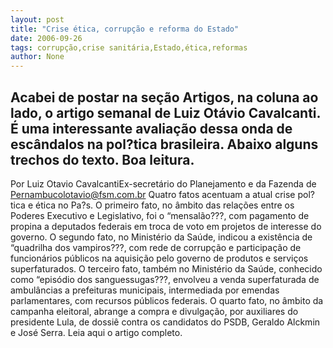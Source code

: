 ```yaml
---
layout: post
title: "Crise ética, corrupção e reforma do Estado"
date: 2006-09-26
tags: corrupção,crise sanitária,Estado,ética,reformas
author: None
---
```

Acabei de postar na seção Artigos, na coluna ao lado, o artigo semanal de Luiz Otávio Cavalcanti. É uma interessante avaliação dessa onda de escândalos na pol?tica brasileira. Abaixo alguns trechos do texto.
Boa leitura.
----------------------------
Por Luiz Otavio CavalcantiEx-secretário do Planejamento e da Fazenda de Pernambucolotavio@fsm.com.br
Quatro fatos acentuam a atual crise pol?tica e ética no Pa?s. O primeiro fato, no âmbito das relações entre os Poderes Executivo e Legislativo, foi o “mensalão???, com pagamento de propina a deputados federais em troca de voto em projetos de interesse do governo.
O segundo fato, no Ministério da Saúde, indicou a existência de “quadrilha dos vampiros???, com rede de corrupção e participação de funcionários públicos na aquisição pelo governo de produtos e serviços superfaturados.
O terceiro fato, também no Ministério da Saúde, conhecido como “episódio dos sanguessugas???, envolveu a venda superfaturada de ambulâncias a prefeituras municipais, intermediada por emendas parlamentares, com recursos públicos federais.
O quarto fato, no âmbito da campanha eleitoral, abrange a compra e divulgação, por auxiliares do presidente Lula, de dossiê contra os candidatos do PSDB, Geraldo Alckmin e José Serra.
Leia aqui o artigo completo. 